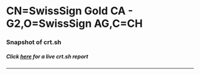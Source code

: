 # CN=SwissSign Gold CA - G2,O=SwissSign AG,C=CH
### Snapshot of crt.sh
##### Click [here](https://crt.sh/?serial=90EF71773BA96BF728BE53F0B653CE) for a live crt.sh report

---
